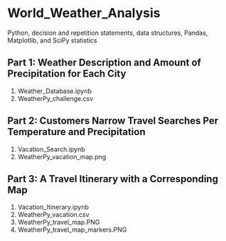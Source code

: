 # World_Weather_Analysis
Python, decision and repetition statements, data structures, Pandas, Matplotlib, and SciPy statistics

## Part 1: Weather Description and Amount of Precipitation for Each City 
1. Weather_Database.ipynb
2. WeatherPy_challenge.csv

## Part 2: Customers Narrow Travel Searches Per Temperature and Precipitation
1. Vacation_Search.ipynb
2. WeatherPy_vacation_map.png

## Part 3: A Travel Itinerary with a Corresponding Map 
1. Vacation_Itinerary.ipynb
2. WeatherPy_vacation.csv
3. WeatherPy_travel_map.PNG
4. WeatherPy_travel_map_markers.PNG
